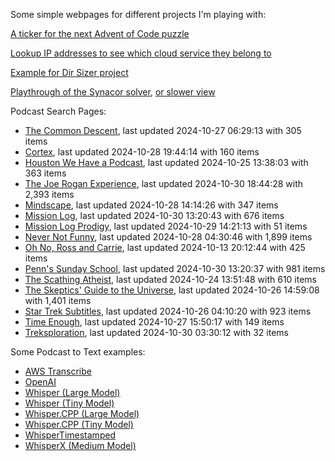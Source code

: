 Some simple webpages for different projects I'm playing with:

[A ticker for the next Advent of Code puzzle](https://seligman.github.io/aoc_ticker.html)

[Lookup IP addresses to see which cloud service they belong to](https://seligman.github.io/cloud-ips/index.html)

[Example for Dir Sizer project](https://seligman.github.io/dir_sizer/cost_example.html)

[Playthrough of the Synacor solver](https://seligman.github.io/synacor/run_script_speed.html), [or slower view](https://seligman.github.io/synacor/run_script.html)

Podcast Search Pages:
<!-- Podcasts Start -->
* [The Common Descent](https://seligman.github.io/podcasts/common_descent/common_descent.html), last updated 2024-10-27 06:29:13 with 305 items
* [Cortex](https://seligman.github.io/podcasts/cortex_pod/cortex_pod.html), last updated 2024-10-28 19:44:14 with 160 items
* [Houston We Have a Podcast](https://seligman.github.io/podcasts/houston_we_have_a_podcast/houston_we_have_a_podcast.html), last updated 2024-10-25 13:38:03 with 363 items
* [The Joe Rogan Experience](https://seligman.github.io/podcasts/jre/jre.html), last updated 2024-10-30 18:44:28 with 2,393 items
* [Mindscape](https://seligman.github.io/podcasts/mindscape/mindscape.html), last updated 2024-10-28 14:14:26 with 347 items
* [Mission Log](https://seligman.github.io/podcasts/mission_log/mission_log.html), last updated 2024-10-30 13:20:43 with 676 items
* [Mission Log Prodigy](https://seligman.github.io/podcasts/ml_prodigy/ml_prodigy.html), last updated 2024-10-29 14:21:13 with 51 items
* [Never Not Funny](https://seligman.github.io/podcasts/nevernotfunny/nevernotfunny.html), last updated 2024-10-28 04:30:46 with 1,899 items
* [Oh No, Ross and Carrie](https://seligman.github.io/podcasts/oh_no/oh_no.html), last updated 2024-10-13 20:12:44 with 425 items
* [Penn's Sunday School](https://seligman.github.io/podcasts/penn_sunday_school/penn_sunday_school.html), last updated 2024-10-30 13:20:37 with 981 items
* [The Scathing Atheist](https://seligman.github.io/podcasts/scathing/scathing.html), last updated 2024-10-24 13:51:48 with 610 items
* [The Skeptics' Guide to the Universe](https://seligman.github.io/podcasts/sgu/sgu.html), last updated 2024-10-26 14:59:08 with 1,401 items
* [Star Trek Subtitles](https://seligman.github.io/star_trek_subtitles/star_trek_subtitles.html), last updated 2024-10-26 04:10:20 with 923 items
* [Time Enough](https://seligman.github.io/podcasts/time_enough/time_enough.html), last updated 2024-10-27 15:50:17 with 149 items
* [Treksploration](https://seligman.github.io/podcasts/treksploration/treksploration.html), last updated 2024-10-30 03:30:12 with 32 items
<!-- Podcasts End -->

Some Podcast to Text examples:
* [AWS Transcribe](https://seligman.github.io/podcast_to_text/Example-Results-AWS-Transcribe.html)
* [OpenAI](https://seligman.github.io/podcast_to_text/Example-Results-OpenAI.html)
* [Whisper (Large Model)](https://seligman.github.io/podcast_to_text/Example-Results-Whisper-Large.html)
* [Whisper (Tiny Model)](https://seligman.github.io/podcast_to_text/Example-Results-Whisper-Tiny.html)
* [Whisper.CPP (Large Model)](https://seligman.github.io/podcast_to_text/Example-Results-Whisper_CPP-Large.html)
* [Whisper.CPP (Tiny Model)](https://seligman.github.io/podcast_to_text/Example-Results-Whisper_CPP-Tiny.html)
* [WhisperTimestamped](https://seligman.github.io/podcast_to_text/Example-Results-WhisperTimestamped-Medium.html)
* [WhisperX (Medium Model)](https://seligman.github.io/podcast_to_text/Example-Results-WhisperX-Medium.html)
